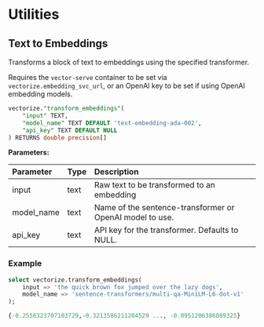 # Utilities

## Text to Embeddings

Transforms a block of text to embeddings using the specified transformer.

Requires the `vector-serve` container to be set via `vectorize.embedding_svc_url`, or an OpenAI key to be set if using OpenAI embedding models.

```sql
vectorize."transform_embeddings"(
    "input" TEXT,
    "model_name" TEXT DEFAULT 'text-embedding-ada-002',
    "api_key" TEXT DEFAULT NULL
) RETURNS double precision[]
```

**Parameters:**

| Parameter      | Type | Description     |
| :---        |    :----   |          :--- |
| input | text | Raw text to be transformed to an embedding |
| model_name | text | Name of the sentence-transformer or OpenAI model to use.  |
| api_key | text | API key for the transformer. Defaults to NULL. |

### Example

```sql
select vectorize.transform_embeddings(
    input => 'the quick brown fox jumped over the lazy dogs',
    model_name => 'sentence-transformers/multi-qa-MiniLM-L6-dot-v1'
);

{-0.2556323707103729,-0.3213586211204529 ..., -0.0951206386089325}
```
